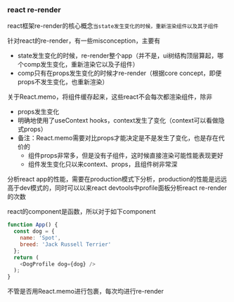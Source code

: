### react re-render
react框架re-render的核心概念`当state发生变化的时候，重新渲染组件以及其子组件`

针对react的re-render，有一些misconception，主要有
- state发生变化的时候，re-render整个app（并不是，ui树结构顶层算起，哪个comp发生变化，重新渲染它以及子组件）
- comp只有在props发生变化的时候才re-render（根据core concept，即便props不发生变化，也重新渲染）

关于React.memo，将组件缓存起来，这些react不会每次都渲染组件，除非
- props发生变化
- 明确地使用了useContext hooks，context发生了变化（context可以看做隐式props）
- 备注：React.memo需要对比props才能决定是不是发生了变化，也是存在代价的
  - 组件props非常多，但是没有子组件，这时候直接渲染可能性能表现更好
  - 组件发生变化只以来context、props，且组件树非常深

分析react app的性能，需要在production模式下分析，production的性能是远远高于dev模式的，同时可以以来react devtools中profile面板分析react re-render的次数

react的component是函数，所以对于如下component
```js
function App() {
  const dog = {
    name: 'Spot',
    breed: 'Jack Russell Terrier'
  };
  return (
    <DogProfile dog={dog} />
  );
}
```
不管是否用React.memo进行包裹，每次均进行re-render

